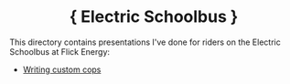 <h1 align="center"> { Electric Schoolbus } </h1>

This directory contains presentations I've done for riders on the Electric Schoolbus at Flick Energy:

- [Writing custom cops](writing-custom-cops/README.md)



